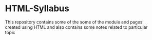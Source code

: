 # HTML-Syllabus
This repository contains some of the some of the module and pages created using HTML and also contains some notes related to particular topic
